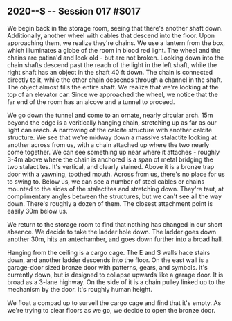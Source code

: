 ## 2020--S -- Session 017 #S017

We begin back in the storage room, seeing that there's another shaft down. Additionally, another wheel with cables that descend into the floor. Upon approaching them, we realize they're chains. We use a lantern from the box, which illuminates a globe of the room in blood red light. The wheel and the chains are patina'd and look old - but are not broken. Looking down into the chain shafts descend past the reach of the light in the left shaft, while the right shaft has an object in the shaft 40 ft down. The chain is connected directly to it, while the other chain descends through a channel in the shaft. The object almost fills the entire shaft. We realize that we're looking at the top of an elevator car. Since we approached the wheel, we notice that the far end of the room has an alcove and a tunnel to proceed.

We go down the tunnel and come to an ornate, nearly circular arch. 15m beyond the edge is a veritically hanging chain, stretching up as far as our light can reach. A narrowing of the calcite structure with another calcite structure. We see that we're midway down a massive stalactite looking at another across from us, with a chain attached up where the two nearly come together. We can see something up near where it attaches - roughly 3-4m above where the chain is anchored is a span of metal bridging the two stalactites. It's vertical, and clearly stained. Above it is a bronze trap door with a yawning, toothed mouth. Across from us, there's no place for us to swing to. Below us, we can see a number of steel cables or chains mounted to the sides of the stalactites and stretching down. They're taut, at complimentary angles between the structures, but we can't see all the way down. There's roughly a dozen of them. The closest attachment point is easily 30m below us.

We return to the storage room to find that nothing has changed in our short absence. We decide to take the ladder hole down. The ladder goes down another 30m, hits an antechamber, and goes down further into a broad hall.

Hanging from the ceiling is a cargo cage. The E and S walls hace stairs down, and another ladder descends into the floor. On the east wall is a garage-door sized bronze door with patterns, gears, and symbols. It's currently down, but is designed to collapse upwards like a garage door. It is broad as a 3-lane highway. On the side of it is a chain pulley linked up to the mechanism by the door. It's roughly human height.

We float a compad up to surveil the cargo cage and find that it's empty. As we're trying to clear floors as we go, we decide to open the bronze door.
